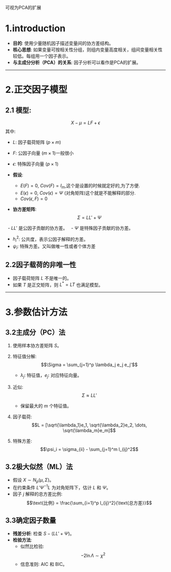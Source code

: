 
可视为PCA的扩展


# 1.introduction
- **目的**: 使用少量随机因子描述变量间的协方差结构。
- **核心思想**: 如果变量可按相关性分组，则组内变量高度相关，组间变量相关性较低。每组用一个因子表示。
- **与主成分分析（PCA）的关系**: 因子分析可以看作是PCA的扩展。

---

# 2.正交因子模型

## 2.1 **模型**:
  $$X - \mu = LF + \epsilon$$
  其中:
  - $L$: 因子载荷矩阵 ($p \times m$)
  - $F$: 公因子向量 ($m \times 1$)一般很小
  - $\epsilon$: 特殊因子向量 ($p \times 1$)

- **假设**:
  - $E(F) = 0$, $Cov(F) = I_m$,这个是设置的时候就定好的,为了方便.
  - $E(\epsilon) = 0$, $Cov(\epsilon) = \Psi$ (对角矩阵)这个就是不能解释的部分.
  - $Cov(\epsilon, F) = 0$

- **协方差矩阵**:
  $$\Sigma = LL' + \Psi$$
  
  - $LL'$ 是公因子贡献的协方差。
  - $\Psi$ 是特殊因子贡献的协方差。
 
  - $h^2_i$: 公共度，表示公因子解释的方差。
  - $\psi_i$: 特殊方差。又叫做唯一性或者个体方差

## 2.2因子载荷的非唯一性
- 因子载荷矩阵 $L$ 不是唯一的。
- 如果 $T$ 是正交矩阵，则 $L^* = LT$ 也满足模型。

---

# 3.参数估计方法

## 3.2主成分（PC）法
1. 使用样本协方差矩阵 $S$。
2. 特征值分解:
   $$\Sigma = \sum_{j=1}^p \lambda_j e_j e_j'$$
   - $\lambda_j$: 特征值，$e_j$: 对应特征向量。
3. 近似:
   $$\Sigma \approx LL'$$
   - 保留最大的 $m$ 个特征值。

4. 因子载荷:
   $$L = [\sqrt{\lambda_1}e_1, \sqrt{\lambda_2}e_2, \dots, \sqrt{\lambda_m}e_m]$$

5. 特殊方差:
   $$\psi_i = \sigma_{ii} - \sum_{j=1}^m l_{ij}^2$$

## 3.2极大似然（ML）法
- 假设 $X \sim N_p(\mu, \Sigma)$。
- 在约束条件 $L'\Psi^{-1}L$ 为对角矩阵下，估计 $L$ 和 $\Psi$。
- 因子 $j$ 解释的总方差比例:
  $$\text{比例} = \frac{\sum_{i=1}^p l_{ij}^2}{\text{总方差}}$$

## 3.3确定因子数量
- **残差分析**: 检查 $S - (LL' + \Psi)$。
- **检验方法**:
  - 似然比检验:
    $$-2\ln\Lambda \sim \chi^2$$
  - 信息准则: AIC 和 BIC。
